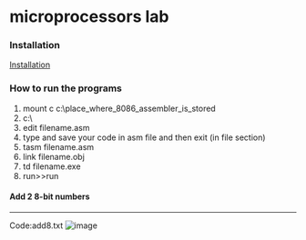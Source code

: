 # microprocessors lab
### Installation
[Installation](https://vintechworld.blogspot.com/2017/10/download-masm-for-windows-7-windows-8-free-windows10.html?m=1)
### How to run the programs
1. mount c c:\place_where_8086_assembler_is_stored
2. c:\
3. edit filename.asm
4. type and save your code in asm file and then exit (in file section)
5. tasm filename.asm
6. link filename.obj
7. td filename.exe
8. run>>run
#### Add 2 8-bit numbers
***
Code:add8.txt
![image](https://github.com/totorolivesalone/microprocessors/assets/129025317/e366e20f-d6c9-4e90-b71f-4c1c17ed2c3d)



